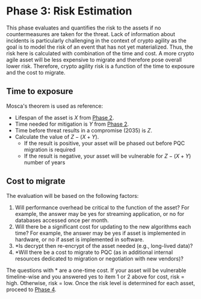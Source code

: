 # Phase 3: Risk Estimation
This phase evaluates and quantifies the risk to the assets if no countermeasures are taken for the threat. Lack of information about incidents is particularly challenging in the context of crypto agility as the goal is to model the risk of an event that has not yet materialized. Thus, the risk here is calculated with combination of the time and cost. A more crypto agile asset will be less expensive to migrate and therefore pose overall lower risk. Therefore, crypto agility risk is a function of the time to exposure and the cost to migrate.

## Time to exposure
Mosca's theorem is used as reference:
- Lifespan of the asset is $X$ from [Phase 2](https://github.com/comcast/CARAF/tree/main/Phase%202%3A%20Inventory%20of%20Assets).
- Time needed for mitigation is $Y$ from [Phase 2](https://github.com/comcast/CARAF/tree/main/Phase%202%3A%20Inventory%20of%20Assets).
- Time before threat results in a compromise (2035) is $Z$.
- Calculate the value of $Z - (X+Y)$.
  - If the result is positive, your asset will be phased out before PQC migration is required
  - If the result is negative, your asset will be vulnerable for $Z - (X+Y)$ number of years

## Cost to migrate
The evaluation will be based on the following factors:
1. Will performance overhead be critical to the function of the asset? For example, the answer may be yes for streaming application, or no for databases accessed once per month.
2. Will there be a significant cost for updating to the new algorithms each time? For example, the answer may be yes if asset is implemented in hardware, or no if asset is implemented in software.
3. *Is decrypt then re-encrypt of the asset needed (e.g., long-lived data)?
4. *Will there be a cost to migrate to PQC (as in additional internal resources dedicated to migration or negotiation with new vendors)?

The questions with * are a one-time cost. If your asset will be vulnerable timeline-wise and you answered yes to item 1 or 2 above for cost, risk = high. Otherwise, risk = low.
Once the risk level is determined for each asset, proceed to [Phase 4](https://github.com/comcast/CARAF/tree/main/Phase%204%3A%20Secure%20Assets).
